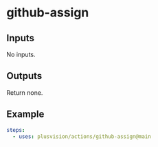 # github-assign

## Inputs

No inputs.

## Outputs

Return none.

## Example

```yaml
steps:
  - uses: plusvision/actions/github-assign@main
```
